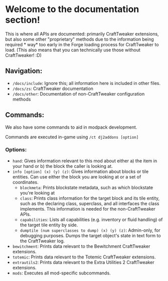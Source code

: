 # Welcome to the documentation section!

This is where all APIs are documented: primarily CraftTweaker extensions, but also some other "proprietary" methods due to the information being required *
way* too early in the Forge loading process for CraftTweaker to load. (This also means that you can technically use those without CraftTweaker! :D)

## Navigation:
* `/docs/include`: Ignore this; all information here is included in other files.
* `/docs/zs`: CraftTweaker documentation
* `/docs/other`: Documentation of non-CraftTweaker configuration methods

## Commands:
We also have some commands to aid in modpack development.

Commands are executed in-game using `/ct dj2addons [option]`

### Options:
* `hand`: Gives information relevant to this mod about either a) the item in your hand or b) the block the caller is looking at.
* `info [option] (x) (y) (z)`: Gives information about blocks or tile entities. Can use either the block you are looking at or a set of coordinates.
  * `blockmeta`: Prints blockstate metadata, such as which blockstate you're looking at
  * `class`: Prints class information for the target block and its tile entity, such as the declaring class, superclass, and all interfaces the class implements. This information is needed for the non-CraftTweaker APIs.
  * `capabilities`: Lists all capabilities (e.g. inventory or fluid handling) of the target tile entity by side.
  * `dumptile (num superclasses to dump) (x) (y) (z)`: Admin-only, for debugging purposes. Dumps the target object's state in text form to the CraftTweaker log.
* `bewitchment`: Prints data relevant to the Bewitchment CraftTweaker extensions.
* `totemic`: Prints data relevant to the Totemic CraftTweaker extensions.
* `extrautils2`: Prints data relevant to the Extra Utilities 2 CraftTweaker extensions.
* `mods`: Executes all mod-specific subcommands.